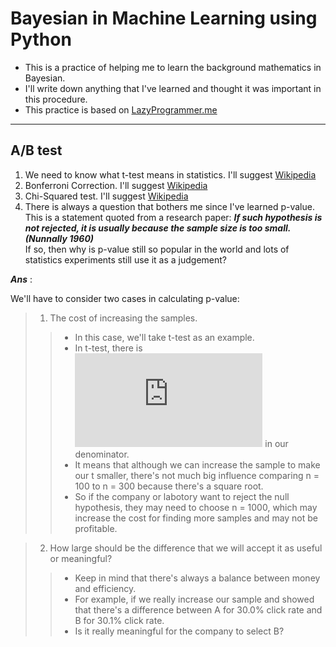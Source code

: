 # Bayesian in Machine Learning using Python
* This is a practice of helping me to learn the background mathematics in Bayesian.
* I'll write down anything that I've learned and thought it was important in this procedure. 
* This practice is based on [LazyProgrammer.me](https://github.com/lazyprogrammer)

***
## A/B test
1. We need to know what t-test means in statistics. I'll suggest [Wikipedia](https://en.wikipedia.org/wiki/Student%27s_t-test)
2. Bonferroni Correction. I'll suggest [Wikipedia](https://en.wikipedia.org/wiki/Bonferroni_correction)
3. Chi-Squared test. I'll suggest [Wikipedia](https://en.wikipedia.org/wiki/Chi-squared_test)
4. There is always a question that bothers me since I've learned p-value.  
This is a statement quoted from a research paper: **_If such hypothesis is not rejected, it is usually because the sample size is too small.(Nunnally 1960)_**  
If so, then why is p-value still so popular in the world and lots of statistics experiments still use it as a judgement?

__*Ans*__ : 

We'll have to consider two cases in calculating p-value: 
> 1. The cost of increasing the samples.  
> >* In this case, we'll take t-test as an example.   
> >* In t-test, there is ![sqrt(n)](https://latex.codecogs.com/gif.latex?%5Csqrt%7Bn%7D) in our denominator.  
> >* It means that although we can increase the sample to make our t smaller, there's not much big influence comparing n = 100 to n = 300 because there's a square root.   
> >* So if the company or labotory want to reject the null hypothesis, they may need to choose n = 1000, which may increase the cost for finding more samples and may not be profitable.  

> 2. How large should be the difference that we will accept it as useful or meaningful?  
> >* Keep in mind that there's always a balance between money and efficiency.  
> >* For example, if we really increase our sample and showed that there's a difference between A for 30.0% click rate and B for 30.1% click rate.  
> >* Is it really meaningful for the company to select B?  
